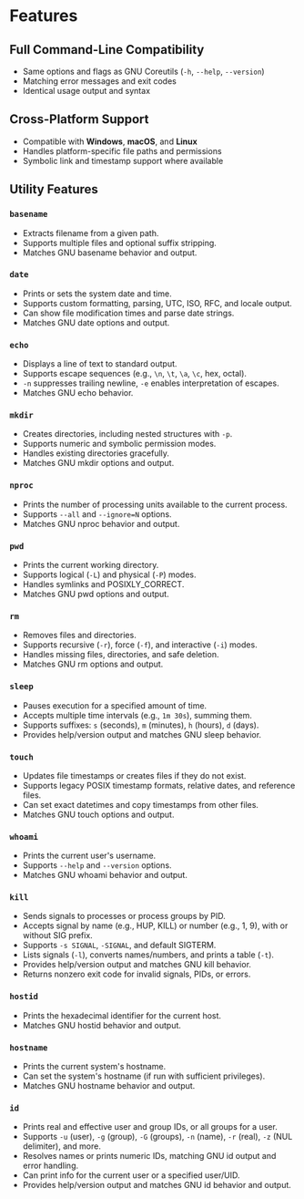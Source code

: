 # Features

## Full Command-Line Compatibility

* Same options and flags as GNU Coreutils (`-h`, `--help`, `--version`)
* Matching error messages and exit codes
* Identical usage output and syntax

## Cross-Platform Support

* Compatible with **Windows**, **macOS**, and **Linux**
* Handles platform-specific file paths and permissions
* Symbolic link and timestamp support where available

## Utility Features

### `basename`
* Extracts filename from a given path.
* Supports multiple files and optional suffix stripping.
* Matches GNU basename behavior and output.

### `date`
* Prints or sets the system date and time.
* Supports custom formatting, parsing, UTC, ISO, RFC, and locale output.
* Can show file modification times and parse date strings.
* Matches GNU date options and output.

### `echo`
* Displays a line of text to standard output.
* Supports escape sequences (e.g., `\n`, `\t`, `\a`, `\c`, hex, octal).
* `-n` suppresses trailing newline, `-e` enables interpretation of escapes.
* Matches GNU echo behavior.

### `mkdir`
* Creates directories, including nested structures with `-p`.
* Supports numeric and symbolic permission modes.
* Handles existing directories gracefully.
* Matches GNU mkdir options and output.

### `nproc`
* Prints the number of processing units available to the current process.
* Supports `--all` and `--ignore=N` options.
* Matches GNU nproc behavior and output.

### `pwd`
* Prints the current working directory.
* Supports logical (`-L`) and physical (`-P`) modes.
* Handles symlinks and POSIXLY_CORRECT.
* Matches GNU pwd options and output.

### `rm`
* Removes files and directories.
* Supports recursive (`-r`), force (`-f`), and interactive (`-i`) modes.
* Handles missing files, directories, and safe deletion.
* Matches GNU rm options and output.

### `sleep`
* Pauses execution for a specified amount of time.
* Accepts multiple time intervals (e.g., `1m 30s`), summing them.
* Supports suffixes: `s` (seconds), `m` (minutes), `h` (hours), `d` (days).
* Provides help/version output and matches GNU sleep behavior.

### `touch`
* Updates file timestamps or creates files if they do not exist.
* Supports legacy POSIX timestamp formats, relative dates, and reference files.
* Can set exact datetimes and copy timestamps from other files.
* Matches GNU touch options and output.

### `whoami`
* Prints the current user's username.
* Supports `--help` and `--version` options.
* Matches GNU whoami behavior and output.

### `kill`
* Sends signals to processes or process groups by PID.
* Accepts signal by name (e.g., HUP, KILL) or number (e.g., 1, 9), with or without SIG prefix.
* Supports `-s SIGNAL`, `-SIGNAL`, and default SIGTERM.
* Lists signals (`-l`), converts names/numbers, and prints a table (`-t`).
* Provides help/version output and matches GNU kill behavior.
* Returns nonzero exit code for invalid signals, PIDs, or errors.

### `hostid`
* Prints the hexadecimal identifier for the current host.
* Matches GNU hostid behavior and output.

### `hostname`
* Prints the current system's hostname.
* Can set the system's hostname (if run with sufficient privileges).
* Matches GNU hostname behavior and output.

### `id`
* Prints real and effective user and group IDs, or all groups for a user.
* Supports `-u` (user), `-g` (group), `-G` (groups), `-n` (name), `-r` (real), `-z` (NUL delimiter), and more.
* Resolves names or prints numeric IDs, matching GNU id output and error handling.
* Can print info for the current user or a specified user/UID.
* Provides help/version output and matches GNU id behavior and output.
